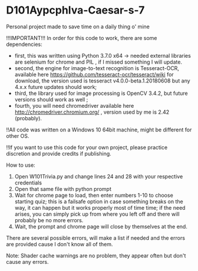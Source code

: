 # D101AypcphIva-Caesar-s-7
Personal project made to save time on a daily thing o' mine


!!!IMPORTANT!!!
In order for this code to work, there are some dependencies:
- first, this was written using Python 3.7.0 x64
    -> needed external libraries are selenium for chrome and PIL , if I missed something I will update.
- second, the engine for image-to-text recognition is Tesseract-OCR, available here https://github.com/tesseract-ocr/tesseract/wiki for download, the version used is tesseract v4.0.0-beta.1.20180608 but any 4.x.x future updates should work;
- third, the library used for image processing is OpenCV 3.4.2, but future versions should work as well ;
- fourth, you will need chromedriver available here http://chromedriver.chromium.org/ , version used by me is 2.42 (probably).

!!All code was written on a Windows 10 64bit machine, might be different for other OS.

!!If you want to use this code for your own project, please practice discretion and provide credits if publishing.

How to use:
1. Open W101Trivia.py and change lines 24 and 28 with your respective credentials
2. Open that same file with python prompt
3. Wait for chrome page to load, then enter numbers 1-10 to choose starting quiz; this is a failsafe option in case something breaks on the way, it can happen but it works properly most of time time; if the need arises, you can simply pick up from where you left off and there will probably be no more errors.
4. Wait, the prompt and chrome page will close by themselves at the end.

There are several possible errors, will make a list if needed and the errors are provided cause I don't know all of them.

Note: Shader cache warnings are no problem, they appear often but don't cause any errors.
